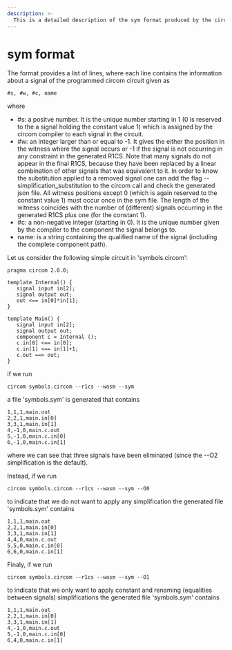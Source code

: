```yaml
---
description: >-
  This is a detailed description of the sym format produced by the circom compiler when the flag --sym is activated.
---
```

# sym format

The format provides a list of lines, where each line contains the information about a signal of the programmed circom circuit given as

```
#s, #w, #c, name
```
where
* #s: a positve number. It is the unique number starting in 1 (0 is reserved to the a signal holding the constant value 1) which is assigned by the circom compiler to each signal in the circuit.
* #w: an integer larger than or equal to -1. It gives the either the position in the witness where the signal occurs or -1 if the signal is not occurring in any constraint in the generated R1CS. Note that many signals do not appear in the final R1CS, because they have been replaced by a linear combination of other signals that was equivalent to it. In order to know the substitution applied to a removed signal one can add the flag --simplification_substitution to the circom call and check the generated json file. All witness positions except 0 (which is again reserved to the constant value 1) must occur once in the sym file. The length of the witness coincides with the number of (different) signals occurring in the generated R1CS plus one (for the constant 1).
* #c: a non-negative integer (starting in 0). It is the unique number given by the compiler to the component the signal belongs to. 
* name: is a string containing the qualified name of the signal (including the complete component path).

Let us consider the following simple circuit in 'symbols.circom':

```text
pragma circom 2.0.0;

template Internal() {
   signal input in[2];
   signal output out;
   out <== in[0]*in[1];
}

template Main() {
   signal input in[2];
   signal output out;
   component c = Internal ();
   c.in[0] <== in[0];
   c.in[1] <== in[1]+1;
   c.out ==> out;
}
```
if we run

```text
circom symbols.circom --r1cs --wasm --sym 
```
a file 'symbols.sym' is generated that contains

```text
1,1,1,main.out
2,2,1,main.in[0]
3,3,1,main.in[1]
4,-1,0,main.c.out
5,-1,0,main.c.in[0]
6,-1,0,main.c.in[1]
```

where we can see that three signals have been eliminated (since the --O2 simplification is the default).

Instead, if we run

```text
circom symbols.circom --r1cs --wasm --sym --O0
```

to indicate that we do not want to apply any simplification the generated file 'symbols.sym' contains

```text
1,1,1,main.out
2,2,1,main.in[0]
3,3,1,main.in[1]
4,4,0,main.c.out
5,5,0,main.c.in[0]
6,6,0,main.c.in[1]
```
Finaly, if we run 

```text
circom symbols.circom --r1cs --wasm --sym --O1
```

to indicate that we only want to apply constant and renaming (equalities between signals) simplifications the generated file 'symbols.sym' contains

```text
1,1,1,main.out
2,2,1,main.in[0]
3,3,1,main.in[1]
4,-1,0,main.c.out
5,-1,0,main.c.in[0]
6,4,0,main.c.in[1]
```
